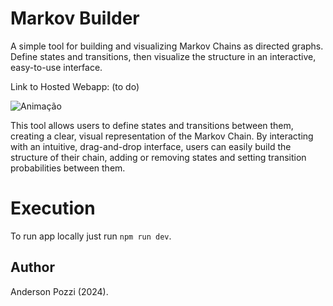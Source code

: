 # Markov Builder

A simple tool for building and visualizing Markov Chains as directed graphs. 
Define states and transitions, then visualize the structure in an interactive, easy-to-use interface.

Link to Hosted Webapp: (to do)

![Animação](https://github.com/user-attachments/assets/507e0d6b-2f91-442f-a6e9-4d863371e82a)

This tool allows users to define states and transitions between them, creating a clear, visual representation of the Markov Chain. By interacting with an intuitive, drag-and-drop interface, users can easily build the structure of their chain, adding or removing states and setting transition probabilities between them.


# Execution

To run app locally just run `npm run dev`.

## Author

Anderson Pozzi (2024).

